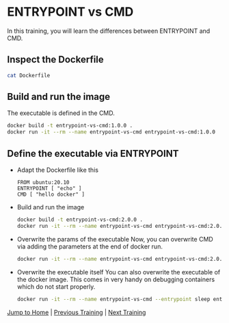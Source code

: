 # ENTRYPOINT vs CMD

In this training, you will learn the differences between ENTRYPOINT and CMD.

## Inspect the Dockerfile
```bash
cat Dockerfile
```

## Build and run the image

The executable is defined in the CMD.
```bash
docker build -t entrypoint-vs-cmd:1.0.0 .
docker run -it --rm --name entrypoint-vs-cmd entrypoint-vs-cmd:1.0.0
```

## Define the executable via ENTRYPOINT

* Adapt the Dockerfile like this
  ```docker
  FROM ubuntu:20.10
  ENTRYPOINT [ "echo" ]
  CMD [ "hello docker" ]
  ```

* Build and run the image
  ```bash
  docker build -t entrypoint-vs-cmd:2.0.0 .
  docker run -it --rm --name entrypoint-vs-cmd entrypoint-vs-cmd:2.0.0
  ```

* Overwrite the params of the executable
  Now, you can overwrite CMD via adding the parameters at the end of docker run.
  ```bash
  docker run -it --rm --name entrypoint-vs-cmd entrypoint-vs-cmd:2.0.0 bonjour docker
  ```

* Overwrite the executable itself
  You can also overwrite the executable of the docker image. This comes in very handy on debugging containers which do not start properly.
  ```bash
  docker run -it --rm --name entrypoint-vs-cmd --entrypoint sleep entrypoint-vs-cmd:2.0.0 5
  ```

[Jump to Home](../README.md) | [Previous Training](../09_build-ignore/README.md) | [Next Training](../11_shell-vs-exec-form-variable-substitution/README.md)